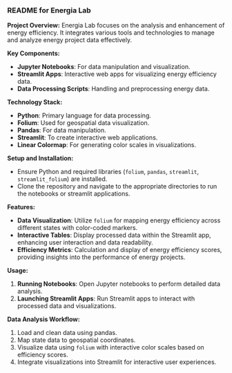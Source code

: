 ### README for Energia Lab

**Project Overview:**
Energia Lab focuses on the analysis and enhancement of energy efficiency. It integrates various tools and technologies to manage and analyze energy project data effectively.

**Key Components:**
- **Jupyter Notebooks**: For data manipulation and visualization.
- **Streamlit Apps**: Interactive web apps for visualizing energy efficiency data.
- **Data Processing Scripts**: Handling and preprocessing energy data.

**Technology Stack:**
- **Python**: Primary language for data processing.
- **Folium**: Used for geospatial data visualization.
- **Pandas**: For data manipulation.
- **Streamlit**: To create interactive web applications.
- **Linear Colormap**: For generating color scales in visualizations.

**Setup and Installation:**
- Ensure Python and required libraries (`folium`, `pandas`, `streamlit`, `streamlit_folium`) are installed.
- Clone the repository and navigate to the appropriate directories to run the notebooks or streamlit applications.

**Features:**
- **Data Visualization**: Utilize `folium` for mapping energy efficiency across different states with color-coded markers.
- **Interactive Tables**: Display processed data within the Streamlit app, enhancing user interaction and data readability.
- **Efficiency Metrics**: Calculation and display of energy efficiency scores, providing insights into the performance of energy projects.

**Usage:**
1. **Running Notebooks**: Open Jupyter notebooks to perform detailed data analysis.
2. **Launching Streamlit Apps**: Run Streamlit apps to interact with processed data and visualizations.

**Data Analysis Workflow:**
1. Load and clean data using pandas.
2. Map state data to geospatial coordinates.
3. Visualize data using `folium` with interactive color scales based on efficiency scores.
4. Integrate visualizations into Streamlit for interactive user experiences.
